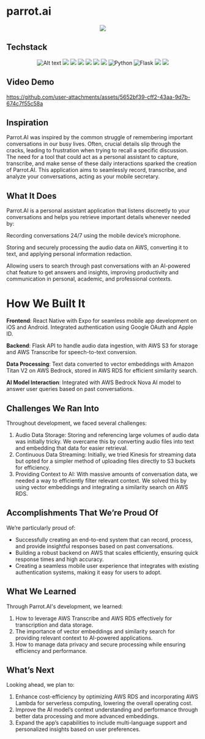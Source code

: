 # parrot.ai
<div align="center">
<img src=https://github.com/user-attachments/assets/f97774ea-5c09-47b2-9e0b-8178b3812f6b>

</div>

## Techstack
<div align="center">
  <img alt="Alt text" src="https://img.shields.io/badge/AWS-%23FF9900.svg?style=for-the-badge&logo=amazon-aws&logoColor=white"/>
  <img src=https://img.shields.io/badge/Amazon%20S3-FF9900?style=for-the-badge&logo=amazons3&logoColor=white>
  <img src=https://img.shields.io/badge/Tailwind%20CSS-06B6D4.svg?style=for-the-badge&logo=Tailwind-CSS&logoColor=white>
  <img src=https://img.shields.io/badge/postgres-%23316192.svg?style=for-the-badge&logo=postgresql&logoColor=white>
  <img src=https://img.shields.io/badge/Node.js-5FA04E.svg?style=for-the-badge&logo=nodedotjs&logoColor=white>
  <img src=https://img.shields.io/badge/expo-1C1E24?style=for-the-badge&logo=expo&logoColor=#D04A37>
  <img src=https://img.shields.io/badge/react_native-%2320232a.svg?style=for-the-badge&logo=react&logoColor=%2361DAFB>
  <img src="https://img.shields.io/badge/Python-3776AB.svg?style=for-the-badge&logo=Python&logoColor=white" alt="Python">
  <img src="https://img.shields.io/badge/Flask-000000.svg?style=for-the-badge&logo=Flask&logoColor=white" alt="Flask">
  <img src=https://img.shields.io/badge/gunicorn-%298729.svg?style=for-the-badge&logo=gunicorn&logoColor=white>
  <img src="https://img.shields.io/badge/javascript-%23323330.svg?style=for-the-badge&logo=javascript&logoColor=%23F7DF1E">
</div>

## Video Demo
https://github.com/user-attachments/assets/5652bf39-cff2-43aa-9d7b-674c7f55c58a

## Inspiration
Parrot.AI was inspired by the common struggle of remembering important conversations in our busy lives. Often, crucial details slip through the cracks, leading to frustration when trying to recall a specific discussion. The need for a tool that could act as a personal assistant to capture, transcribe, and make sense of these daily interactions sparked the creation of Parrot.AI. This application aims to seamlessly record, transcribe, and analyze your conversations, acting as your mobile secretary.

## What It Does
Parrot.AI is a personal assistant application that listens discreetly to your conversations and helps you retrieve important details whenever needed by:

Recording conversations 24/7 using the mobile device’s microphone.

Storing and securely processing the audio data on AWS, converting it to text, and applying personal information redaction.

Allowing users to search through past conversations with an AI-powered chat feature to get answers and insights, improving productivity and communication in personal, academic, and professional contexts.

# How We Built It

**Frontend**: React Native with Expo for seamless mobile app development on iOS and Android. Integrated authentication using Google OAuth and Apple ID.

**Backend**: Flask API to handle audio data ingestion, with AWS S3 for storage and AWS Transcribe for speech-to-text conversion.

**Data Processing**: Text data converted to vector embeddings with Amazon Titan V2 on AWS Bedrock, stored in AWS RDS for efficient similarity search.

**AI Model Interaction**: Integrated with AWS Bedrock Nova AI model to answer user queries based on past conversations.

## Challenges We Ran Into
Throughout development, we faced several challenges:

1. Audio Data Storage: Storing and referencing large volumes of audio data was initially tricky. We overcame this by converting audio files into text and embedding that data for easier retrieval.
2. Continuous Data Streaming: Initially, we tried Kinesis for streaming data but opted for a simpler method of uploading files directly to S3 buckets for efficiency.
3. Providing Context to AI: With massive amounts of conversation data, we needed a way to efficiently filter relevant context. We solved this by using vector embeddings and integrating a similarity search on AWS RDS.

## Accomplishments That We’re Proud Of
We’re particularly proud of:

- Successfully creating an end-to-end system that can record, process, and provide insightful responses based on past conversations.
- Building a robust backend on AWS that scales efficiently, ensuring quick response times and high accuracy.
- Creating a seamless mobile user experience that integrates with existing authentication systems, making it easy for users to adopt.

## What We Learned
Through Parrot.AI's development, we learned:
1. How to leverage AWS Transcribe and AWS RDS effectively for transcription and data storage.
2. The importance of vector embeddings and similarity search for providing relevant context to AI-powered applications.
3. How to manage data privacy and secure processing while ensuring efficiency and performance.

## What’s Next
Looking ahead, we plan to:
1. Enhance cost-efficiency by optimizing AWS RDS and incorporating AWS Lambda for serverless computing, lowering the overall operating cost.
2. Improve the AI model’s context understanding and performance through better data processing and more advanced embeddings.
3. Expand the app’s capabilities to include multi-language support and personalized insights based on user preferences.
